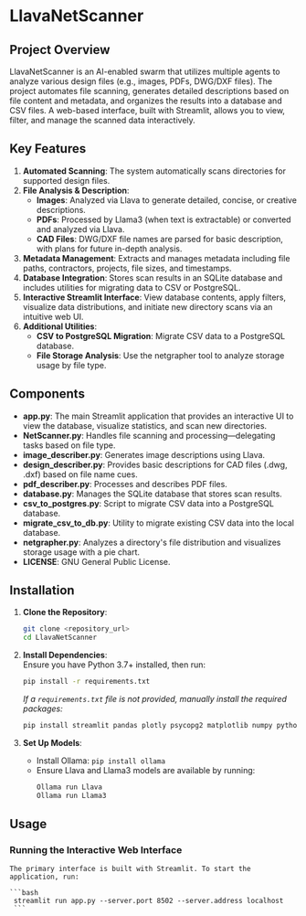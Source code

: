 # LlavaNetScanner

## Project Overview

LlavaNetScanner is an AI-enabled swarm that utilizes multiple agents to analyze various design files (e.g., images, PDFs, DWG/DXF files). The project automates file scanning, generates detailed descriptions based on file content and metadata, and organizes the results into a database and CSV files. A web-based interface, built with Streamlit, allows you to view, filter, and manage the scanned data interactively.

## Key Features

1. **Automated Scanning**: The system automatically scans directories for supported design files.
2. **File Analysis & Description**: 
   - **Images**: Analyzed via Llava to generate detailed, concise, or creative descriptions.
   - **PDFs**: Processed by Llama3 (when text is extractable) or converted and analyzed via Llava.
   - **CAD Files**: DWG/DXF file names are parsed for basic description, with plans for future in-depth analysis.
3. **Metadata Management**: Extracts and manages metadata including file paths, contractors, projects, file sizes, and timestamps.
4. **Database Integration**: Stores scan results in an SQLite database and includes utilities for migrating data to CSV or PostgreSQL.
5. **Interactive Streamlit Interface**: View database contents, apply filters, visualize data distributions, and initiate new directory scans via an intuitive web UI.
6. **Additional Utilities**:
   - **CSV to PostgreSQL Migration**: Migrate CSV data to a PostgreSQL database.
   - **File Storage Analysis**: Use the netgrapher tool to analyze storage usage by file type.

## Components

- **app.py**: The main Streamlit application that provides an interactive UI to view the database, visualize statistics, and scan new directories.
- **NetScanner.py**: Handles file scanning and processing—delegating tasks based on file type.
- **image_describer.py**: Generates image descriptions using Llava.
- **design_describer.py**: Provides basic descriptions for CAD files (.dwg, .dxf) based on file name cues.
- **pdf_describer.py**: Processes and describes PDF files.
- **database.py**: Manages the SQLite database that stores scan results.
- **csv_to_postgres.py**: Script to migrate CSV data into a PostgreSQL database.
- **migrate_csv_to_db.py**: Utility to migrate existing CSV data into the local database.
- **netgrapher.py**: Analyzes a directory's file distribution and visualizes storage usage with a pie chart.
- **LICENSE**: GNU General Public License.

## Installation

1. **Clone the Repository**:
   ```bash
   git clone <repository_url>
   cd LlavaNetScanner
   ```

2. **Install Dependencies**:  
   Ensure you have Python 3.7+ installed, then run:
   ```bash
   pip install -r requirements.txt
   ```
   *If a `requirements.txt` file is not provided, manually install the required packages:*
   ```bash
   pip install streamlit pandas plotly psycopg2 matplotlib numpy python-dotenv ollama
   ```

3. **Set Up Models**:
   - Install Ollama: `pip install ollama`
   - Ensure Llava and Llama3 models are available by running:
     ```bash
     Ollama run Llava
     Ollama run Llama3
     ```

## Usage

### Running the Interactive Web Interface

    The primary interface is built with Streamlit. To start the application, run:

    ```bash
     streamlit run app.py --server.port 8502 --server.address localhost
     ```


